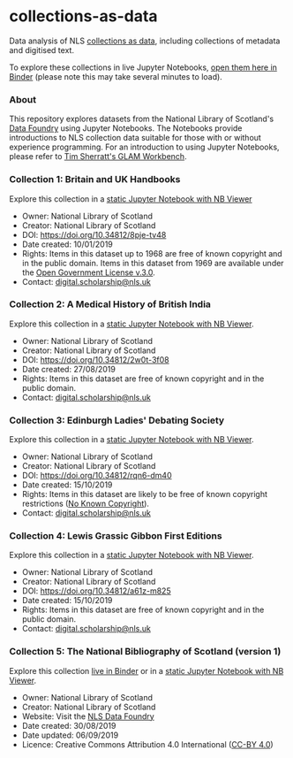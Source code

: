 # collections-as-data
Data analysis of NLS [collections as data](https://cerlblog.wordpress.com/2020/08/13/special-collections-as-data-the-national-library-of-scotlands-data-foundry/), including collections of metadata and digitised text.

To explore these collections in live Jupyter Notebooks, [open them here in Binder](https://mybinder.org/v2/gh/NLS-Digital-Scholarship/collections-as-data/b279687e53ea652eca0d1a2c583238a1baaca89b) (please note this may take several minutes to load).

### About
This repository explores datasets from the National Library of Scotland's [Data Foundry](https://data.nls.uk/) using Jupyter Notebooks.  The Notebooks provide introductions to NLS collection data suitable for those with or without experience programming.  For an introduction to using Jupyter Notebooks, please refer to [Tim Sherratt's GLAM Workbench](https://glam-workbench.github.io/getting-started/).

### Collection 1: Britain and UK Handbooks
Explore this collection in a [static Jupyter Notebook with NB Viewer](https://nbviewer.jupyter.org/github/NLS-Digital-Scholarship/collections-as-data/blob/main/Britain_and_UK_Handbooks_as_Data.ipynb)
* Owner: National Library of Scotland
* Creator: National Library of Scotland
* DOI: https://doi.org/10.34812/8pje-tv48
* Date created: 10/01/2019
* Rights: Items in this dataset up to 1968 are free of known copyright and in the public domain. Items in this dataset from 1969 are available under the [Open Government License v.3.0](http://www.nationalarchives.gov.uk/doc/open-government-licence/version/3/).
* Contact: digital.scholarship@nls.uk

### Collection 2: A Medical History of British India
Explore this collection in a [static Jupyter Notebook with NB Viewer](https://nbviewer.jupyter.org/github/NLS-Digital-Scholarship/collections-as-data/blob/main/Medical_History_of_British_India_as_Data.ipynb).
* Owner: National Library of Scotland
* Creator: National Library of Scotland
* DOI: https://doi.org/10.34812/2w0t-3f08
* Date created: 27/08/2019
* Rights: Items in this dataset are free of known copyright and in the public domain.
* Contact: digital.scholarship@nls.uk

### Collection 3: Edinburgh Ladies' Debating Society
Explore this collection in a [static Jupyter Notebook with NB Viewer](https://nbviewer.jupyter.org/github/NLS-Digital-Scholarship/collections-as-data/blob/main/Ladies_Edinburgh_Debating_Society_as_Data.ipynb).
* Owner: National Library of Scotland
* Creator: National Library of Scotland
* DOI: https://doi.org/10.34812/rqn6-dm40
* Date created: 15/10/2019
* Rights: Items in this dataset are likely to be free of known copyright restrictions ([No Known Copyright](https://rightsstatements.org/page/NKC/1.0/?language=en)).
* Contact: digital.scholarship@nls.uk

### Collection 4: Lewis Grassic Gibbon First Editions
Explore this collection in a [static Jupyter Notebook with NB Viewer](https://nbviewer.jupyter.org/github/NLS-Digital-Scholarship/collections-as-data/blob/main/Lewis_Grassic_Gibbon_as_Data.ipynb).
* Owner: National Library of Scotland
* Creator: National Library of Scotland
* DOI: https://doi.org/10.34812/a61z-m825
* Date created: 15/10/2019
* Rights: Items in this dataset are free of known copyright and in the public domain.
* Contact: digital.scholarship@nls.uk

### Collection 5: The National Bibliography of Scotland (version 1)
Explore this collection [live in Binder](https://gesis.mybinder.org/binder/v2/gh/NLS-Digital-Scholarship/collections-as-data/28337836da8b9d3a2131393fd914cd91e1e9fba6) or in a [static Jupyter Notebook with NB Viewer](https://nbviewer.jupyter.org/github/NLS-Digital-Scholarship/collections-as-data/blob/main/National_Bibliography_Scotland_as_Data.ipynb).
* Owner: National Library of Scotland
* Creator: National Library of Scotland
* Website: Visit the [NLS Data Foundry](https://data.nls.uk/data/metadata-collections/national-bibliography-of-scotland/)
* Date created: 30/08/2019
* Date updated: 06/09/2019
* Licence: Creative Commons Attribution 4.0 International ([CC-BY 4.0](https://creativecommons.org/licenses/by/4.0/))
